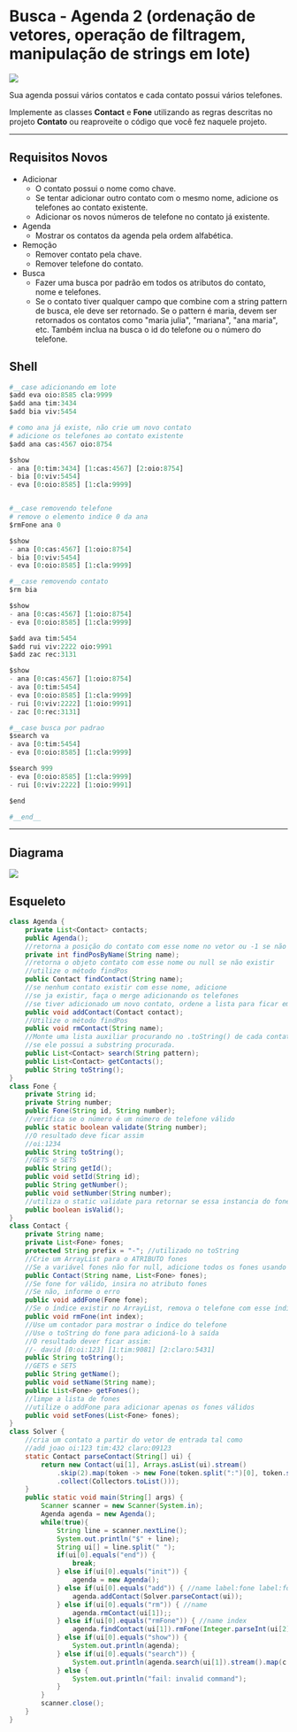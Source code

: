 # Busca - Agenda 2 (ordenação de vetores, operação de filtragem, manipulação de strings em lote)

![](figura.jpg)

Sua agenda possui vários contatos e cada contato possui vários telefones.

Implemente as classes **Contact** e **Fone** utilizando as regras descritas no projeto **Contato** ou reaproveite o código que você fez naquele projeto.

***
## Requisitos Novos
- Adicionar
    - O contato possui o nome como chave.
    - Se tentar adicionar outro contato com o mesmo nome, adicione os telefones ao contato existente.
    - Adicionar os novos números de telefone no contato já existente.
- Agenda
    - Mostrar os contatos da agenda pela ordem alfabética.
- Remoção
    - Remover contato pela chave.
    - Remover telefone do contato.
- Busca
    - Fazer uma busca por padrão em todos os atributos do contato, nome e telefones.
    - Se o contato tiver qualquer campo que combine com a string pattern de busca, ele deve ser retornado. Se o pattern é maria, devem ser retornados os contatos como "maria julia", "mariana", "ana maria", etc. Também inclua na busca o id do telefone ou o número do telefone.


## Shell

```python
#__case adicionando em lote
$add eva oio:8585 cla:9999
$add ana tim:3434 
$add bia viv:5454

# como ana já existe, não crie um novo contato
# adicione os telefones ao contato existente
$add ana cas:4567 oio:8754

$show
- ana [0:tim:3434] [1:cas:4567] [2:oio:8754]
- bia [0:viv:5454]
- eva [0:oio:8585] [1:cla:9999]


#__case removendo telefone
# remove o elemento indice 0 da ana
$rmFone ana 0

$show
- ana [0:cas:4567] [1:oio:8754]
- bia [0:viv:5454]
- eva [0:oio:8585] [1:cla:9999]

#__case removendo contato
$rm bia

$show
- ana [0:cas:4567] [1:oio:8754]
- eva [0:oio:8585] [1:cla:9999]

$add ava tim:5454
$add rui viv:2222 oio:9991
$add zac rec:3131

$show
- ana [0:cas:4567] [1:oio:8754]
- ava [0:tim:5454]
- eva [0:oio:8585] [1:cla:9999]
- rui [0:viv:2222] [1:oio:9991]
- zac [0:rec:3131]

#__case busca por padrao
$search va
- ava [0:tim:5454]
- eva [0:oio:8585] [1:cla:9999]

$search 999
- eva [0:oio:8585] [1:cla:9999]
- rui [0:viv:2222] [1:oio:9991]

$end

#__end__
```
***
## Diagrama
![](diagrama.png)

## Esqueleto

<!--FILTER Solver.java java-->
```java
class Agenda {
    private List<Contact> contacts;
    public Agenda();
    //retorna a posição do contato com esse nome no vetor ou -1 se não existir.
    private int findPosByName(String name);
    //retorna o objeto contato com esse nome ou null se não existir
    //utilize o método findPos
    public Contact findContact(String name);
    //se nenhum contato existir com esse nome, adicione
    //se ja existir, faça o merge adicionando os telefones
    //se tiver adicionado um novo contato, ordene a lista para ficar em ordem alfabética
    public void addContact(Contact contact);
    //Utilize o método findPos
    public void rmContact(String name);
    //Monte uma lista auxiliar procurando no .toString() de cada contato
    //se ele possui a substring procurada.
    public List<Contact> search(String pattern);
    public List<Contact> getContacts();
    public String toString();
}
class Fone {
    private String id;
    private String number;
    public Fone(String id, String number);
    //verifica se o número é um número de telefone válido
    public static boolean validate(String number);
    //O resultado deve ficar assim
    //oi:1234
    public String toString();
    //GETS e SETS
    public String getId();
    public void setId(String id);
    public String getNumber();
    public void setNumber(String number);
    //utiliza o static validate para retornar se essa instancia do fone é valida
    public boolean isValid();
}
class Contact {
    private String name;
    private List<Fone> fones;
    protected String prefix = "-"; //utilizado no toString
    //Crie um ArrayList para o ATRIBUTO fones
    //Se a variável fones não for null, adicione todos os fones usando o método addFone
    public Contact(String name, List<Fone> fones);
    //Se fone for válido, insira no atributo fones
    //Se não, informe o erro
    public void addFone(Fone fone);
    //Se o índice existir no ArrayList, remova o telefone com esse índice
    public void rmFone(int index);
    //Use um contador para mostrar o índice do telefone
    //Use o toString do fone para adicioná-lo à saída
    //O resultado dever ficar assim:
    //- david [0:oi:123] [1:tim:9081] [2:claro:5431]
    public String toString();
    //GETS e SETS
    public String getName();
    public void setName(String name);
    public List<Fone> getFones();
    //limpe a lista de fones
    //utilize o addFone para adicionar apenas os fones válidos
    public void setFones(List<Fone> fones);
}
class Solver {
    //cria um contato a partir do vetor de entrada tal como
    //add joao oi:123 tim:432 claro:09123
    static Contact parseContact(String[] ui) {
        return new Contact(ui[1], Arrays.asList(ui).stream()
            .skip(2).map(token -> new Fone(token.split(":")[0], token.split(":")[1]))
            .collect(Collectors.toList()));
    }
    public static void main(String[] args) {
        Scanner scanner = new Scanner(System.in);
        Agenda agenda = new Agenda();
        while(true){
            String line = scanner.nextLine();
            System.out.println("$" + line);
            String ui[] = line.split(" ");
            if(ui[0].equals("end")) {
                break;
            } else if(ui[0].equals("init")) {
                agenda = new Agenda();
            } else if(ui[0].equals("add")) { //name label:fone label:fone label:fone
                agenda.addContact(Solver.parseContact(ui));
            } else if(ui[0].equals("rm")) { //name
                agenda.rmContact(ui[1]);;
            } else if(ui[0].equals("rmFone")) { //name index
                agenda.findContact(ui[1]).rmFone(Integer.parseInt(ui[2]));
            } else if(ui[0].equals("show")) {
                System.out.println(agenda);
            } else if(ui[0].equals("search")) {
                System.out.println(agenda.search(ui[1]).stream().map(c -> "" + c).collect(Collectors.joining("\n")));
            } else {
                System.out.println("fail: invalid command");
            }
        }
        scanner.close();
    }
}
```
<!--FILTER_END-->